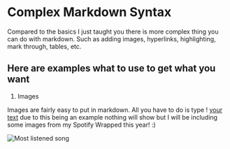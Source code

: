 # Complex Markdown Syntax

Compared to the basics I just taught you there is more complex thing you can do with markdown. Such as adding images, hyperlinks, highlighting, mark through, tables, etc.

## Here are examples what to use to get what you want 

1. Images

Images are fairly easy to put in markdown. All you have to do is type ! [your text](image.jpg) due to this being an example nothing will show but I will be including some images from my Spotify Wrapped this year! :)

![Most listened song](/Users/brooklynnsouder/Downloads/Spotify2.JPG
)



